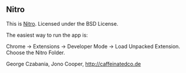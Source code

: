 ## Nitro

This is [Nitro](http://nitrotasks.com).
Licensed under the BSD License.

The easiest way to run the app is:

Chrome -> Extensions -> Developer Mode -> Load Unpacked Extension.
Choose the Nitro Folder.

George Czabania, 
Jono Cooper, 
http://caffeinatedco.de